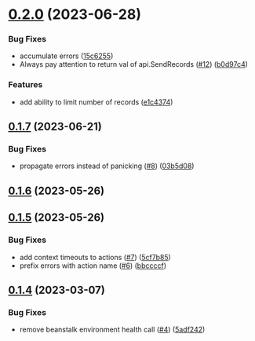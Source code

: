 # [0.2.0](https://github.com/observeinc/aws-snapshot/compare/v0.1.7...v0.2.0) (2023-06-28)


### Bug Fixes

* accumulate errors ([15c6255](https://github.com/observeinc/aws-snapshot/commit/15c6255b079b057bb4ebe072890c8f0949a4cacf))
* Always pay attention to return val of api.SendRecords ([#12](https://github.com/observeinc/aws-snapshot/issues/12)) ([b0d97c4](https://github.com/observeinc/aws-snapshot/commit/b0d97c4e4aa12a720b1ba1771676aecc1eb299e8))


### Features

* add ability to limit number of records ([e1c4374](https://github.com/observeinc/aws-snapshot/commit/e1c43747b5099529f432a7ff0ed3bf968e370932))



## [0.1.7](https://github.com/observeinc/aws-snapshot/compare/v0.1.6...v0.1.7) (2023-06-21)


### Bug Fixes

* propagate errors instead of panicking ([#8](https://github.com/observeinc/aws-snapshot/issues/8)) ([03b5d08](https://github.com/observeinc/aws-snapshot/commit/03b5d0894659ce6046b4c599b480ed0a1fdc715e))



## [0.1.6](https://github.com/observeinc/aws-snapshot/compare/v0.1.5...v0.1.6) (2023-05-26)



## [0.1.5](https://github.com/observeinc/aws-snapshot/compare/v0.1.4...v0.1.5) (2023-05-26)


### Bug Fixes

* add context timeouts to actions ([#7](https://github.com/observeinc/aws-snapshot/issues/7)) ([5cf7b85](https://github.com/observeinc/aws-snapshot/commit/5cf7b85aea9ae1d7dd125ff1ad6809b1d9d9bfd3))
* prefix errors with action name ([#6](https://github.com/observeinc/aws-snapshot/issues/6)) ([bbccccf](https://github.com/observeinc/aws-snapshot/commit/bbccccf2c2101e40344d3c1a19c0aa8f4a97d3a5))



## [0.1.4](https://github.com/observeinc/aws-snapshot/compare/v0.1.3...v0.1.4) (2023-03-07)


### Bug Fixes

* remove beanstalk environment health call ([#4](https://github.com/observeinc/aws-snapshot/issues/4)) ([5adf242](https://github.com/observeinc/aws-snapshot/commit/5adf2421633a2d2bf80c3ab68f82d21db2f6019a))



